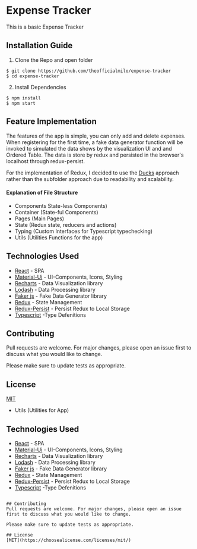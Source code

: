 # Expense Tracker

This is a basic Expense Tracker 

## Installation Guide
1) Clone the Repo and open folder
```
$ git clone https://github.com/theofficialmilo/expense-tracker
$ cd expense-tracker
```
2) Install Dependencies 
```
$ npm install
$ npm start
```
## Feature Implementation
The features of the app is simple, you can only add and delete expenses. When registering for the first time, a fake data generator function will be invoked to simulated the data shows by the visualization UI and and Ordered Table.
The data is store by redux and persisted in the browser's localhost through redux-persist.

For the implementation of Redux, I decided to use the [Ducks](https://github.com/erikras/ducks-modular-redux) approach rather than the subfolder approach due to readability and scalability. 

#### Explanation of File Structure
- Components State-less Components)
- Container (State-ful Components)
- Pages (Main Pages)
- State (Redux state, reducers and actions)
- Typing (Custom Interfaces for Typescript typechecking)
- Utils (Utilities Functions for the app)
 

## Technologies Used
- [React](https://reactjs.org/) - SPA
- [Material-Ui](https://material-ui.com/) - UI-Components, Icons, Styling
- [Recharts](https://recharts.org/en-US/) - Data Visualization library
- [Lodash](https://lodash.com/) - Data Processing library
- [Faker js](https://github.com/marak/Faker.js/) - Fake Data Generator library
- [Redux](https://redux.js.org/) - State Management
- [Redux-Persist](https://redux-saga.js.org/) - Persist Redux to Local Storage
- [Typescript](https://www.typescriptlang.org/) -Type Defenitions


## Contributing
Pull requests are welcome. For major changes, please open an issue first to discuss what you would like to change.

Please make sure to update tests as appropriate.

## License
[MIT](https://choosealicense.com/licenses/mit/)
- Utils (Utilities for App)



## Technologies Used
- [React](https://reactjs.org/) - SPA
- [Material-Ui](https://material-ui.com/) - UI-Components, Icons, Styling
- [Recharts](https://recharts.org/en-US/) - Data Visualization library
- [Lodash](https://lodash.com/) - Data Processing library
- [Faker js](https://github.com/marak/Faker.js/) - Fake Data Generator library
- [Redux](https://redux.js.org/) - State Management
- [Redux-Persist](https://redux-saga.js.org/) - Persist Redux to Local Storage
- [Typescript](https://www.typescriptlang.org/) -Type Defenitions
```

## Contributing
Pull requests are welcome. For major changes, please open an issue first to discuss what you would like to change.

Please make sure to update tests as appropriate.

## License
[MIT](https://choosealicense.com/licenses/mit/)
